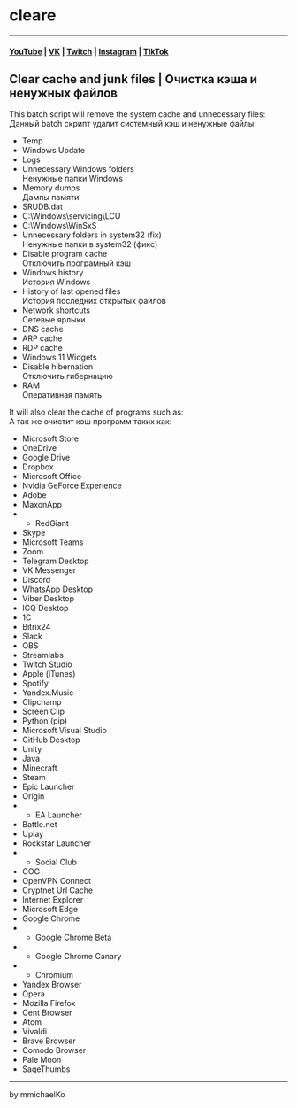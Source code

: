 # cleare
***
#### [YouTube](https://YouTube.com/mmichaelKo) | [VK](https://VK.com/id180544766) | [Twitch](https://Twitch.tv/mmichaelKo) | [Instagram](https://Instagram.com/mmichaelKo) | [TikTok](https://TikTok.com/@mmichaelko)
## Clear cache and junk files | Очистка кэша и ненужных файлов
This batch script will remove the system cache and unnecessary files:  
Данный batch скрипт удалит системный кэш и ненужные файлы:

- Temp
- Windows Update
- Logs
- Unnecessary Windows folders  
  Ненужные папки Windows
- Memory dumps  
  Дампы памяти
- SRUDB.dat
- C:\Windows\servicing\LCU
- C:\Windows\WinSxS
- Unnecessary folders in system32 (fix)  
  Ненужные папки в system32 (фикс)
- Disable program cache  
  Отключить програмный кэш
- Windows history  
  История Windows
- History of last opened files  
  История последних открытых файлов
- Network shortcuts  
  Сетевые ярлыки
- DNS cache
- ARP cache
- RDP cache
- Windows 11 Widgets
- Disable hibernation  
  Отключить гибернацию
- RAM  
  Оперативная память

It will also clear the cache of programs such as:  
А так же очистит кэш программ таких как:
- Microsoft Store
- OneDrive
- Google Drive
- Dropbox
- Microsoft Office
- Nvidia GeForce Experience
- Adobe
- MaxonApp
- - RedGiant
- Skype
- Microsoft Teams
- Zoom
- Telegram Desktop
- VK Messenger
- Discord
- WhatsApp Desktop
- Viber Desktop
- ICQ Desktop
- 1C
- Bitrix24
- Slack
- OBS
- Streamlabs
- Twitch Studio
- Apple (iTunes)
- Spotify
- Yandex.Music
- Clipchamp
- Screen Clip
- Python (pip)
- Microsoft Visual Studio
- GitHub Desktop
- Unity
- Java
- Minecraft
- Steam
- Epic Launcher
- Origin
- - EA Launcher
- Battle.net
- Uplay
- Rockstar Launcher 
- - Social Club
- GOG
- OpenVPN Connect
- Cryptnet Url Cache
- Internet Explorer
- Microsoft Edge
- Google Chrome
- - Google Chrome Beta
- - Google Chrome Canary
- - Chromium
- Yandex Browser
- Opera
- Mozilla Firefox
- Cent Browser
- Atom
- Vivaldi
- Brave Browser
- Comodo Browser
- Pale Moon
- SageThumbs
***
by mmichaelKo
